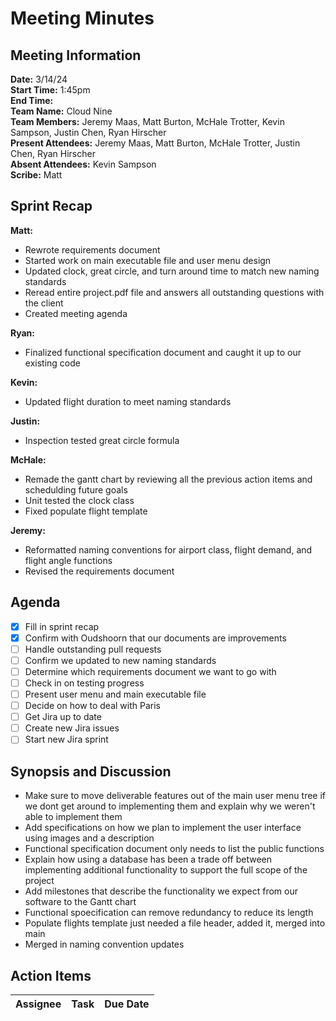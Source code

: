 # Meeting Minutes

## Meeting Information

**Date:** 3/14/24  
**Start Time:** 1:45pm  
**End Time:**  
**Team Name:** Cloud Nine  
**Team Members:** Jeremy Maas, Matt Burton, McHale Trotter, Kevin Sampson, Justin Chen, Ryan Hirscher  
**Present Attendees:** Jeremy Maas, Matt Burton, McHale Trotter, Justin Chen, Ryan Hirscher  
**Absent Attendees:** Kevin Sampson  
**Scribe:** Matt  

## Sprint Recap

**Matt:**

- Rewrote requirements document
- Started work on main executable file and user menu design
- Updated clock, great circle, and turn around time to match new naming standards
- Reread entire project.pdf file and answers all outstanding questions with the client
- Created meeting agenda

**Ryan:**

- Finalized functional specification document and caught it up to our existing code

**Kevin:**

- Updated flight duration to meet naming standards

**Justin:**

- Inspection tested great circle formula

**McHale:**

- Remade the gantt chart by reviewing all the previous action items and schedulding future goals
- Unit tested the clock class
- Fixed populate flight template

**Jeremy:**

- Reformatted naming conventions for airport class, flight demand, and flight angle functions
- Revised the requirements document

## Agenda

- [X] Fill in sprint recap
- [X] Confirm with Oudshoorn that our documents are improvements
- [ ] Handle outstanding pull requests
- [ ] Confirm we updated to new naming standards
- [ ] Determine which requirements document we want to go with
- [ ] Check in on testing progress
- [ ] Present user menu and main executable file
- [ ] Decide on how to deal with Paris
- [ ] Get Jira up to date
- [ ] Create new Jira issues
- [ ] Start new Jira sprint

## Synopsis and Discussion

- Make sure to move deliverable features out of the main user menu tree if we dont get around to implementing them and explain why we weren't able to implement them
- Add specifications on how we plan to implement the user interface using images and a description
- Functional specification document only needs to list the public functions
- Explain how using a database has been a trade off between implementing additional functionality to support the full scope of the project
- Add milestones that describe the functionality we expect from our software to the Gantt chart
- Functional spoecification can remove redundancy to reduce its length
- Populate flights template just needed a file header, added it, merged into main
- Merged in naming convention updates

## Action Items

| **Assignee**        | **Task**                                          | **Due Date**  |
|---------------------|---------------------------------------------------|---------------|
